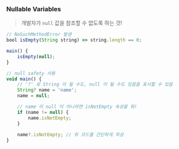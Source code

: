 ### Nullable Variables

> 개발자가 `null` 값을 참조할 수 없도록 하는 것!

```javascript
// NoSuchMethodError 발생
bool isEmpty(String string) => string.length == 0;

main() {
    isEmpty(null);
}

// null safety 사용
void main() {
    // '?' 로 String 이 될 수도, null 이 될 수도 있음을 표시할 수 있음
    String? name = 'name';
    name = null;

    // name 이 null 이 아니라면 isNotEmpty 속성을 줘!
    if (name != null) {
        name.isNotEmpty;
    } 
    
    name?.isNotEmpty; // 위 코드를 간단하게 작성
}
```
